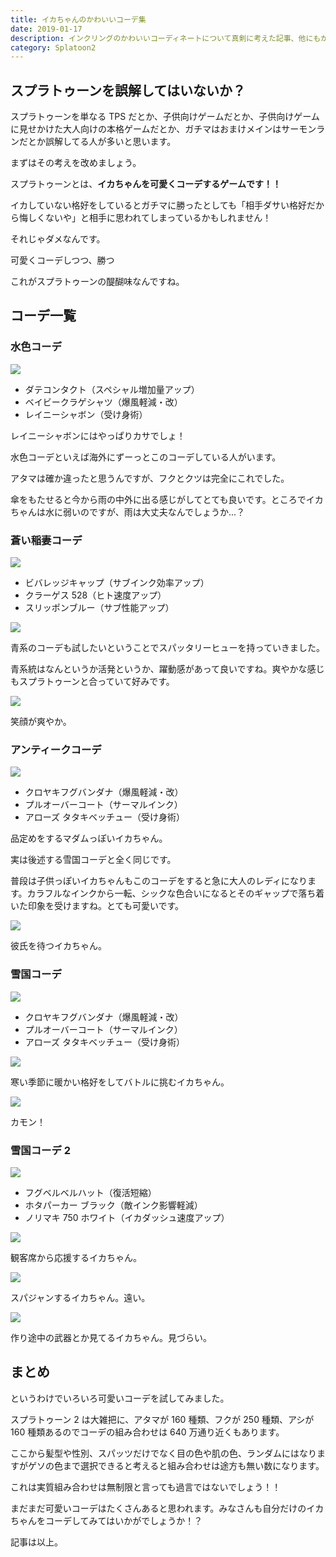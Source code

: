 ```yaml
---
title: イカちゃんのかわいいコーデ集
date: 2019-01-17
description: インクリングのかわいいコーディネートについて真剣に考えた記事、他にもかわいいオススメコーデがあったら教えてください
category: Splatoon2
---
```


## スプラトゥーンを誤解してはいないか？

スプラトゥーンを単なる TPS だとか、子供向けゲームだとか、子供向けゲームに見せかけた大人向けの本格ゲームだとか、ガチマはおまけメインはサーモンランだとか誤解してる人が多いと思います。

まずはその考えを改めましょう。

スプラトゥーンとは、**イカちゃんを可愛くコーデするゲームです！！**

イカしていない格好をしているとガチマに勝ったとしても「相手ダサい格好だから悔しくないや」と相手に思われてしまっているかもしれません！

それじゃダメなんです。

可愛くコーデしつつ、勝つ

これがスプラトゥーンの醍醐味なんですね。

## コーデ一覧

### 水色コーデ

![](https://pbs.twimg.com/media/E4EtSlLUcAQOH2b?format=png)

- ダテコンタクト（スペシャル増加量アップ）
- ベイビークラゲシャツ（爆風軽減・改）
- レイニーシャボン（受け身術）

レイニーシャボンにはやっぱりカサでしょ！

水色コーデといえば海外にずーっとこのコーデしている人がいます。

アタマは確か違ったと思うんですが、フクとクツは完全にこれでした。

傘をもたせると今から雨の中外に出る感じがしてとても良いです。ところでイカちゃんは水に弱いのですが、雨は大丈夫なんでしょうか...？

### 蒼い稲妻コーデ

![](https://pbs.twimg.com/media/E4EtbL-VcAE-bY4?format=png)

- ビバレッジキャップ（サブインク効率アップ）
- クラーゲス 528（ヒト速度アップ）
- スリッポンブルー（サブ性能アップ）

![](https://pbs.twimg.com/media/E4EtcPLUYAAS61m?format=png)

青系のコーデも試したいということでスパッタリーヒューを持っていきました。

青系統はなんというか活発というか、躍動感があって良いですね。爽やかな感じもスプラトゥーンと合っていて好みです。

![](https://pbs.twimg.com/media/E4EtdM5VEAMZuZA?format=png)

笑顔が爽やか。

### アンティークコーデ

![](https://pbs.twimg.com/media/E4Etfw_VcAM7S1d?format=png)

- クロヤキフグバンダナ（爆風軽減・改）
- プルオーバーコート（サーマルインク）
- アローズ タタキベッチュー（受け身術）

品定めをするマダムっぽいイカちゃん。

実は後述する雪国コーデと全く同じです。

普段は子供っぽいイカちゃんもこのコーデをすると急に大人のレディになります。カラフルなインクから一転、シックな色合いになるとそのギャップで落ち着いた印象を受けますね。とても可愛いです。

![](https://pbs.twimg.com/media/E4EtguUVkAI5IOX?format=png)

彼氏を待つイカちゃん。

### 雪国コーデ

![](https://pbs.twimg.com/media/E4EtNTlVgAwH6-e?format=png)

- クロヤキフグバンダナ（爆風軽減・改）
- プルオーバーコート（サーマルインク）
- アローズ タタキベッチュー（受け身術）

![](https://pbs.twimg.com/media/E4EtOZyVcAEUTFy?format=png)

寒い季節に暖かい格好をしてバトルに挑むイカちゃん。

![](https://pbs.twimg.com/media/E4EtPhhVUAQ3Bl-?format=png)

カモン！

### 雪国コーデ 2

![](https://pbs.twimg.com/media/E4EtUujVUAQ_c_6?format=png)

- フグベルベルハット（復活短縮）
- ホタパーカー ブラック（敵インク影響軽減）
- ノリマキ 750 ホワイト（イカダッシュ速度アップ）

![](https://pbs.twimg.com/media/E4EtWPxUYAQQDQW?format=png)

観客席から応援するイカちゃん。

![](https://pbs.twimg.com/media/E4EtXR2VIAU071M?format=png)

スパジャンするイカちゃん。遠い。

![](https://pbs.twimg.com/media/E4EtYVVVUAEGhJI?format=png)

作り途中の武器とか見てるイカちゃん。見づらい。

## まとめ

というわけでいろいろ可愛いコーデを試してみました。

スプラトゥーン 2 は大雑把に、アタマが 160 種類、フクが 250 種類、アシが 160 種類あるのでコーデの組み合わせは 640 万通り近くもあります。

ここから髪型や性別、スパッツだけでなく目の色や肌の色、ランダムにはなりますがゲソの色まで選択できると考えると組み合わせは途方も無い数になります。

これは実質組み合わせは無制限と言っても過言ではないでしょう！！

まだまだ可愛いコーデはたくさんあると思われます。みなさんも自分だけのイカちゃんをコーデしてみてはいかがでしょうか！？

記事は以上。
